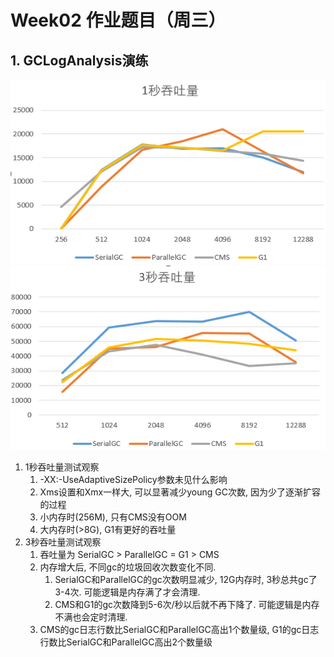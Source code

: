 # Week02 作业题目（周三）
## 1. GCLogAnalysis演练
![1秒吞吐量](./1秒吞吐量.png)
![3秒吞吐量](./3秒吞吐量.png)

1. 1秒吞吐量测试观察
	1. -XX:-UseAdaptiveSizePolicy参数未见什么影响
	2. Xms设置和Xmx一样大, 可以显著减少young GC次数, 因为少了逐渐扩容的过程
	3. 小内存时(256M), 只有CMS没有OOM
	4. 大内存时(>8G), G1有更好的吞吐量
2. 3秒吞吐量测试观察
	1. 吞吐量为 SerialGC > ParallelGC = G1 > CMS
	2. 内存增大后, 不同gc的垃圾回收次数变化不同.
		1. SerialGC和ParallelGC的gc次数明显减少, 12G内存时, 3秒总共gc了3-4次. 可能逻辑是内存满了才会清理.
		2. CMS和G1的gc次数降到5-6次/秒以后就不再下降了. 可能逻辑是内存不满也会定时清理.
	3. CMS的gc日志行数比SerialGC和ParallelGC高出1个数量级, G1的gc日志行数比SerialGC和ParallelGC高出2个数量级